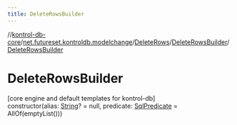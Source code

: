 ```yaml
---
title: DeleteRowsBuilder
---
```

//[kontrol-db-core](../../../../index.html)/[net.futureset.kontroldb.modelchange](../../index.html)/[DeleteRows](../index.html)/[DeleteRowsBuilder](index.html)/[DeleteRowsBuilder](-delete-rows-builder.html)



# DeleteRowsBuilder



[core engine and default templates for kontrol-db]\
constructor(alias: [String](https://kotlinlang.org/api/latest/jvm/stdlib/kotlin/-string/index.html)? = null, predicate: [SqlPredicate](../../-sql-predicate/index.html) = AllOf(emptyList()))




